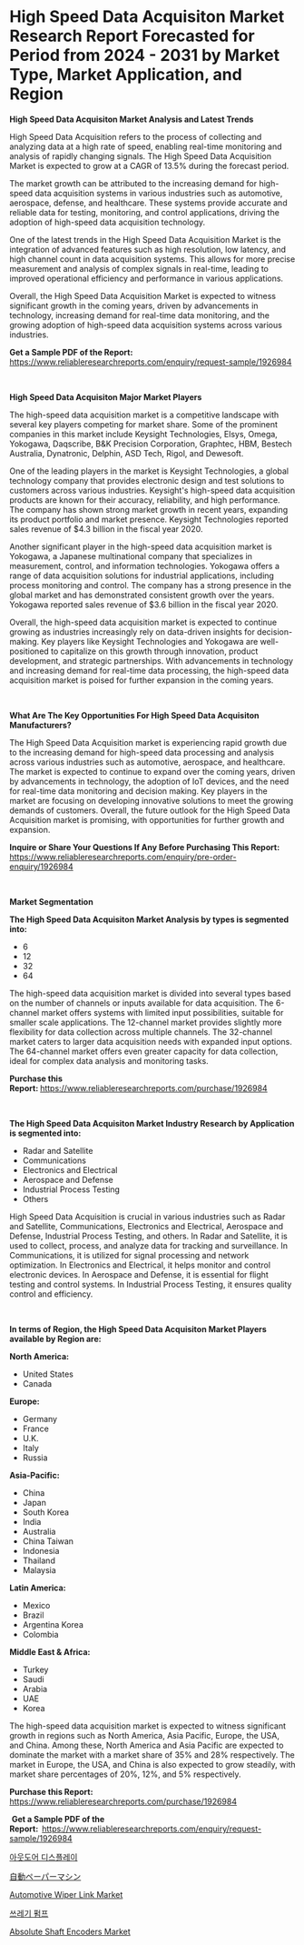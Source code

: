 <p><h1>High Speed Data Acquisiton Market Research Report Forecasted for Period from 2024 -  2031 by Market Type, Market Application, and Region</h1></p><p><strong>High Speed Data Acquisiton Market Analysis and Latest Trends</strong></p>
<p><p>High Speed Data Acquisition refers to the process of collecting and analyzing data at a high rate of speed, enabling real-time monitoring and analysis of rapidly changing signals. The High Speed Data Acquisition Market is expected to grow at a CAGR of 13.5% during the forecast period. </p><p>The market growth can be attributed to the increasing demand for high-speed data acquisition systems in various industries such as automotive, aerospace, defense, and healthcare. These systems provide accurate and reliable data for testing, monitoring, and control applications, driving the adoption of high-speed data acquisition technology.</p><p>One of the latest trends in the High Speed Data Acquisition Market is the integration of advanced features such as high resolution, low latency, and high channel count in data acquisition systems. This allows for more precise measurement and analysis of complex signals in real-time, leading to improved operational efficiency and performance in various applications.</p><p>Overall, the High Speed Data Acquisition Market is expected to witness significant growth in the coming years, driven by advancements in technology, increasing demand for real-time data monitoring, and the growing adoption of high-speed data acquisition systems across various industries.</p></p>
<p><strong>Get a Sample PDF of the Report:&nbsp;</strong> <a href="https://www.reliableresearchreports.com/enquiry/request-sample/1926984">https://www.reliableresearchreports.com/enquiry/request-sample/1926984</a></p>
<p>&nbsp;</p>
<p><strong>High Speed Data Acquisiton Major Market Players</strong></p>
<p><p>The high-speed data acquisition market is a competitive landscape with several key players competing for market share. Some of the prominent companies in this market include Keysight Technologies, Elsys, Omega, Yokogawa, Daqscribe, B&K Precision Corporation, Graphtec, HBM, Bestech Australia, Dynatronic, Delphin, ASD Tech, Rigol, and Dewesoft.</p><p>One of the leading players in the market is Keysight Technologies, a global technology company that provides electronic design and test solutions to customers across various industries. Keysight's high-speed data acquisition products are known for their accuracy, reliability, and high performance. The company has shown strong market growth in recent years, expanding its product portfolio and market presence. Keysight Technologies reported sales revenue of $4.3 billion in the fiscal year 2020.</p><p>Another significant player in the high-speed data acquisition market is Yokogawa, a Japanese multinational company that specializes in measurement, control, and information technologies. Yokogawa offers a range of data acquisition solutions for industrial applications, including process monitoring and control. The company has a strong presence in the global market and has demonstrated consistent growth over the years. Yokogawa reported sales revenue of $3.6 billion in the fiscal year 2020.</p><p>Overall, the high-speed data acquisition market is expected to continue growing as industries increasingly rely on data-driven insights for decision-making. Key players like Keysight Technologies and Yokogawa are well-positioned to capitalize on this growth through innovation, product development, and strategic partnerships. With advancements in technology and increasing demand for real-time data processing, the high-speed data acquisition market is poised for further expansion in the coming years.</p></p>
<p>&nbsp;</p>
<p><strong>What Are The Key Opportunities For High Speed Data Acquisiton Manufacturers?</strong></p>
<p><p>The High Speed Data Acquisition market is experiencing rapid growth due to the increasing demand for high-speed data processing and analysis across various industries such as automotive, aerospace, and healthcare. The market is expected to continue to expand over the coming years, driven by advancements in technology, the adoption of IoT devices, and the need for real-time data monitoring and decision making. Key players in the market are focusing on developing innovative solutions to meet the growing demands of customers. Overall, the future outlook for the High Speed Data Acquisition market is promising, with opportunities for further growth and expansion.</p></p>
<p><strong>Inquire or Share Your Questions If Any Before Purchasing This Report:</strong> <a href="https://www.reliableresearchreports.com/enquiry/pre-order-enquiry/1926984">https://www.reliableresearchreports.com/enquiry/pre-order-enquiry/1926984</a></p>
<p>&nbsp;</p>
<p><strong>Market Segmentation</strong></p>
<p><strong>The High Speed Data Acquisiton Market Analysis by types is segmented into:</strong></p>
<p><ul><li>6</li><li>12</li><li>32</li><li>64</li></ul></p>
<p><p>The high-speed data acquisition market is divided into several types based on the number of channels or inputs available for data acquisition. The 6-channel market offers systems with limited input possibilities, suitable for smaller scale applications. The 12-channel market provides slightly more flexibility for data collection across multiple channels. The 32-channel market caters to larger data acquisition needs with expanded input options. The 64-channel market offers even greater capacity for data collection, ideal for complex data analysis and monitoring tasks.</p></p>
<p><strong>Purchase this Report:&nbsp;</strong><a href="https://www.reliableresearchreports.com/purchase/1926984">https://www.reliableresearchreports.com/purchase/1926984</a></p>
<p>&nbsp;</p>
<p><strong>The High Speed Data Acquisiton Market Industry Research by Application is segmented into:</strong></p>
<p><ul><li>Radar and Satellite</li><li>Communications</li><li>Electronics and Electrical</li><li>Aerospace and Defense</li><li>Industrial Process Testing</li><li>Others</li></ul></p>
<p><p>High Speed Data Acquisition is crucial in various industries such as Radar and Satellite, Communications, Electronics and Electrical, Aerospace and Defense, Industrial Process Testing, and others. In Radar and Satellite, it is used to collect, process, and analyze data for tracking and surveillance. In Communications, it is utilized for signal processing and network optimization. In Electronics and Electrical, it helps monitor and control electronic devices. In Aerospace and Defense, it is essential for flight testing and control systems. In Industrial Process Testing, it ensures quality control and efficiency.</p></p>
<p>&nbsp;</p>
<p><strong>In terms of Region, the High Speed Data Acquisiton Market Players available by Region are:</strong></p>
<p>
    <p> <strong> North America: </strong>
        <ul>
            <li>United States</li>
            <li>Canada</li>
        </ul>
        </p> 
    <p> <strong> Europe: </strong>
        <ul>
            <li>Germany</li>
            <li>France</li>
            <li>U.K.</li>
            <li>Italy</li>
            <li>Russia</li>
        </ul>
        </p> 
    <p> <strong> Asia-Pacific: </strong>
        <ul>
            <li>China</li>
            <li>Japan</li>
            <li>South Korea</li>
            <li>India</li>
            <li>Australia</li>
            <li>China Taiwan</li>
            <li>Indonesia</li>
            <li>Thailand</li>
            <li>Malaysia</li>
        </ul>
        </p> 
    <p> <strong> Latin America: </strong>
        <ul>
            <li>Mexico</li>
            <li>Brazil</li>
            <li>Argentina Korea</li>
            <li>Colombia</li>
        </ul>
        </p> 
    <p> <strong> Middle East & Africa: </strong>
        <ul>
            <li>Turkey</li>
            <li>Saudi</li>
            <li>Arabia</li>
            <li>UAE</li>
            <li>Korea</li>
        </ul>
    </p>
    </p>
<p><p>The high-speed data acquisition market is expected to witness significant growth in regions such as North America, Asia Pacific, Europe, the USA, and China. Among these, North America and Asia Pacific are expected to dominate the market with a market share of 35% and 28% respectively. The market in Europe, the USA, and China is also expected to grow steadily, with market share percentages of 20%, 12%, and 5% respectively.</p></p>
<p><strong>Purchase this Report: </strong><a href="https://www.reliableresearchreports.com/purchase/1926984">https://www.reliableresearchreports.com/purchase/1926984</a></p>
<p>&nbsp;<strong>Get a Sample PDF of the Report:&nbsp;&nbsp;</strong><a href="https://www.reliableresearchreports.com/enquiry/request-sample/1926984">https://www.reliableresearchreports.com/enquiry/request-sample/1926984</a></p>
<p><strong></strong></p>
<p><p><a href="https://medium.com/@seamusfunk1998/%EC%95%BC%EC%99%B8-%EB%94%94%EC%8A%A4%ED%94%8C%EB%A0%88%EC%9D%B4-%EC%8B%9C%EC%9E%A5-2031%EB%85%84%EA%B9%8C%EC%A7%80%EC%9D%98-%ED%8A%B8%EB%A0%8C%EB%93%9C-%EC%98%88%EC%B8%A1-%EB%B0%8F-%EA%B2%BD%EC%9F%81-%EB%B6%84%EC%84%9D-01b80667be64">아웃도어 디스플레이</a></p><p><a href="https://medium.com/@silverbeaudinsa406dp355ue/%E8%87%AA%E5%8B%95%E7%B4%99%E6%A9%9F%E5%B8%82%E5%A0%B4%E3%81%AE%E3%82%A4%E3%83%B3%E3%82%B5%E3%82%A4%E3%83%88-%E5%B8%82%E5%A0%B4%E5%8B%95%E5%90%91-%E6%88%90%E9%95%B7-2024%E5%B9%B4%E3%81%8B%E3%82%892031%E5%B9%B4%E3%81%BE%E3%81%A7%E3%81%AE%E4%BA%88%E6%B8%AC-25ae4e25de5d">自動ペーパーマシン</a></p><p><a href="https://military-diascia-e68.notion.site/Automotive-Wiper-Link-Market-A-Comprehensive-Report-of-its-Market-Share-Growth-Trends-2024-2031-0040218df7ff4a6cb0db8f3a43fd7540">Automotive Wiper Link Market</a></p><p><a href="https://medium.com/@ivatkmkqnybaev9/%ED%8F%90%EA%B8%B0%EB%AC%BC-%ED%8E%8C%ED%94%84-%EC%8B%9C%EC%9E%A5-%EA%B7%9C%EB%AA%A8-%EC%8B%9C%EC%9E%A5-%EC%A0%84%EB%A7%9D-%EB%B0%8F-%EC%8B%9C%EC%9E%A5-%EC%98%88%EC%B8%A1-2024%EC%97%90%EC%84%9C-2031%EA%B9%8C%EC%A7%80-bd1d5c69973c">쓰레기 펌프</a></p><p><a href="https://view.publitas.com/reportprime-1/absolute-shaft-encoders-market-size-growth-and-forecast-from-2024-2031/">Absolute Shaft Encoders Market</a></p></p>